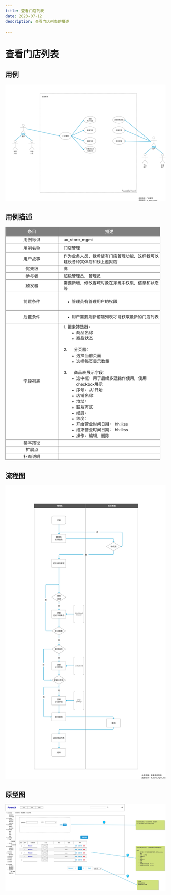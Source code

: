 ```yaml
---
title: 查看门店列表
date: 2023-07-12
description: 查看门店列表的描述

---
```


# 查看门店列表


## 用例


![](../../../../images/uc_store_mgmt_list.png)


## 用例描述


![](../../../../images/uc_desc_store_mgmt_list.png)



## 流程图

![](../../../../images/fl_store_mgmt_list.png)


## 原型图

![](../../../../images/pt_store_mgmt_list.png)





